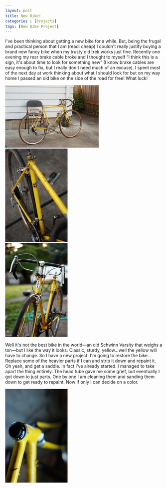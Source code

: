 ```yaml
---
layout: post
title: New Bike!
categories : [Projects]
tags: [New Bike Project]
---
```


I've been thinking about getting a new bike for a while. But, being the frugal
and practical person that I am (read: cheap) I couldn't really justify buying a
brand new fancy bike when my trusty old trek works just fine. Recently one
evening my rear brake cable broke and I thought to myself “I think this is a
sign, it's about time to look for something new” (I know brake cables are easy
enough to fix, but I really don't need much of an excuse).  I spent most of the
next day at work thinking about what I should look for but on my way home I
passed an old bike on the side of the road for free! What luck!

<!--more-->

<div class="gallery row">
 <div class="col-sm-12 col-md-6">
  <a class="thumbnail" href="/resources/photos/bike-1.jpg">
   <img alt="the bike" src="/resources/photos/bike-1_small.jpg" class="responsive">
  </a>
 </div>
 <div class="col-sm-12 col-md-6">
  <a class="thumbnail" href="/resources/photos/bike-2.jpg">
   <img alt="the bike close up" src="/resources/photos/bike-2_small.jpg" class="responsive">
  </a>
 </div>
 <div class="col-sm-12 col-md-6">
  <a class="thumbnail" href="/resources/photos/bike-3.jpg">
   <img alt="the bike front" src="/resources/photos/bike-3_small.jpg" class="responsive">
  </a>
 </div>
</div>

Well it's not the best bike in the world—an old Schwinn Varsity that weighs
a ton—but I like the way it looks.  Classic, sturdy, yellow...well the yellow
will have to change.  So I have a new project. I'm going to restore the bike.
Replace some of the heavier parts if I can and strip it down and repaint it. Oh
yeah, and get a saddle. In fact I've already started.  I managed to take apart
the thing entirely.  The head tube gave me some grief, but eventually I got
down to just parts. One by one I am cleaning them and sanding them down to get
ready to repaint.  Now if only I can decide on a color.

<div class="gallery row">
 <div class="col-sm-12 col-md-4 col-md-offset-4">
  <a class="thumbnail" href="/resources/photos/bike-4.jpg">
   <img alt="dissasembly" src="/resources/photos/bike-4_small.jpg" class="responsive">
  </a>
 </div>
</div>
